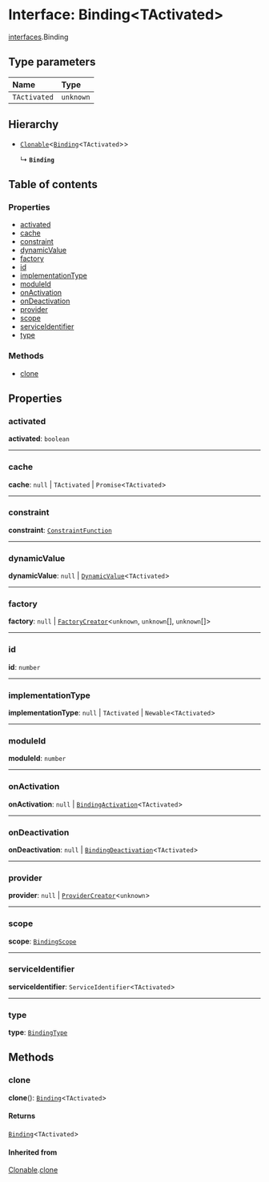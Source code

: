 # Interface: Binding\<TActivated>

[interfaces](/auto-docs/fixed-layout-editor/modules/interfaces.md).Binding

## Type parameters

| Name | Type |
| :------ | :------ |
| `TActivated` | `unknown` |

## Hierarchy

* [`Clonable`](/auto-docs/fixed-layout-editor/interfaces/interfaces.Clonable.md)<[`Binding`](/auto-docs/fixed-layout-editor/interfaces/interfaces.Binding.md)<`TActivated`>>

  ↳ **`Binding`**

## Table of contents

### Properties

* [activated](/auto-docs/fixed-layout-editor/interfaces/interfaces.Binding.md#activated)
* [cache](/auto-docs/fixed-layout-editor/interfaces/interfaces.Binding.md#cache)
* [constraint](/auto-docs/fixed-layout-editor/interfaces/interfaces.Binding.md#constraint)
* [dynamicValue](/auto-docs/fixed-layout-editor/interfaces/interfaces.Binding.md#dynamicvalue)
* [factory](/auto-docs/fixed-layout-editor/interfaces/interfaces.Binding.md#factory)
* [id](/auto-docs/fixed-layout-editor/interfaces/interfaces.Binding.md#id)
* [implementationType](/auto-docs/fixed-layout-editor/interfaces/interfaces.Binding.md#implementationtype)
* [moduleId](/auto-docs/fixed-layout-editor/interfaces/interfaces.Binding.md#moduleid)
* [onActivation](/auto-docs/fixed-layout-editor/interfaces/interfaces.Binding.md#onactivation)
* [onDeactivation](/auto-docs/fixed-layout-editor/interfaces/interfaces.Binding.md#ondeactivation)
* [provider](/auto-docs/fixed-layout-editor/interfaces/interfaces.Binding.md#provider)
* [scope](/auto-docs/fixed-layout-editor/interfaces/interfaces.Binding.md#scope)
* [serviceIdentifier](/auto-docs/fixed-layout-editor/interfaces/interfaces.Binding.md#serviceidentifier)
* [type](/auto-docs/fixed-layout-editor/interfaces/interfaces.Binding.md#type)

### Methods

* [clone](/auto-docs/fixed-layout-editor/interfaces/interfaces.Binding.md#clone)

## Properties

### activated

**activated**: `boolean`

***

### cache

**cache**: `null` | `TActivated` | `Promise`<`TActivated`>

***

### constraint

**constraint**: [`ConstraintFunction`](/auto-docs/fixed-layout-editor/interfaces/interfaces.ConstraintFunction.md)

***

### dynamicValue

**dynamicValue**: `null` | [`DynamicValue`](/auto-docs/fixed-layout-editor/types/interfaces.DynamicValue.md)<`TActivated`>

***

### factory

**factory**: `null` | [`FactoryCreator`](/auto-docs/fixed-layout-editor/types/interfaces.FactoryCreator.md)<`unknown`, `unknown`\[], `unknown`\[]>

***

### id

**id**: `number`

***

### implementationType

**implementationType**: `null` | `TActivated` | `Newable`<`TActivated`>

***

### moduleId

**moduleId**: `number`

***

### onActivation

**onActivation**: `null` | [`BindingActivation`](/auto-docs/fixed-layout-editor/types/interfaces.BindingActivation.md)<`TActivated`>

***

### onDeactivation

**onDeactivation**: `null` | [`BindingDeactivation`](/auto-docs/fixed-layout-editor/types/interfaces.BindingDeactivation.md)<`TActivated`>

***

### provider

**provider**: `null` | [`ProviderCreator`](/auto-docs/fixed-layout-editor/types/interfaces.ProviderCreator.md)<`unknown`>

***

### scope

**scope**: [`BindingScope`](/auto-docs/fixed-layout-editor/types/interfaces.BindingScope.md)

***

### serviceIdentifier

**serviceIdentifier**: `ServiceIdentifier`<`TActivated`>

***

### type

**type**: [`BindingType`](/auto-docs/fixed-layout-editor/types/interfaces.BindingType.md)

## Methods

### clone

**clone**(): [`Binding`](/auto-docs/fixed-layout-editor/interfaces/interfaces.Binding.md)<`TActivated`>

#### Returns

[`Binding`](/auto-docs/fixed-layout-editor/interfaces/interfaces.Binding.md)<`TActivated`>

#### Inherited from

[Clonable](/auto-docs/fixed-layout-editor/interfaces/interfaces.Clonable.md).[clone](/auto-docs/fixed-layout-editor/interfaces/interfaces.Clonable.md#clone)
